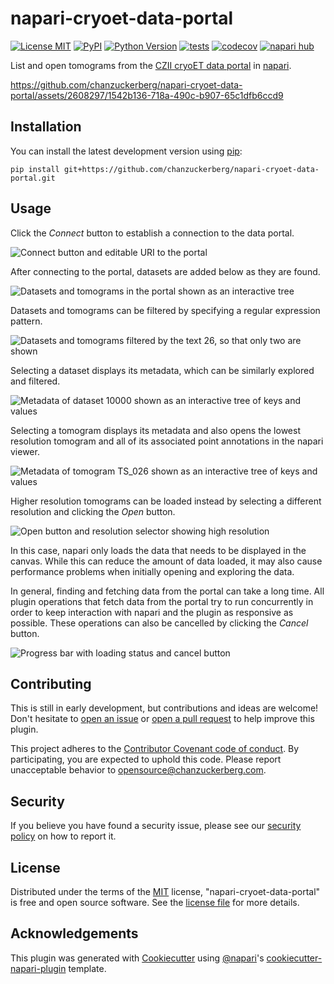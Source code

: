 # napari-cryoet-data-portal

[![License MIT](https://img.shields.io/pypi/l/napari-cryoet-data-portal.svg?color=green)](https://github.com/chanzuckerberg/napari-cryoet-data-portal/raw/main/LICENSE)
[![PyPI](https://img.shields.io/pypi/v/napari-cryoet-data-portal.svg?color=green)](https://pypi.org/project/napari-cryoet-data-portal)
[![Python Version](https://img.shields.io/pypi/pyversions/napari-cryoet-data-portal.svg?color=green)](https://python.org)
[![tests](https://github.com/chanzuckerberg/napari-cryoet-data-portal/workflows/tests/badge.svg)](https://github.com/chanzuckerberg/napari-cryoet-data-portal/actions)
[![codecov](https://codecov.io/gh/chanzuckerberg/napari-cryoet-data-portal/branch/main/graph/badge.svg)](https://codecov.io/gh/chanzuckerberg/napari-cryoet-data-portal)
[![napari hub](https://img.shields.io/endpoint?url=https://api.napari-hub.org/shields/napari-cryoet-data)](https://napari-hub.org/plugins/napari-cryoet-data-portal)

List and open tomograms from the [CZII cryoET data portal] in [napari].

https://github.com/chanzuckerberg/napari-cryoet-data-portal/assets/2608297/1542b136-718a-490c-b907-65c1dfb6ccd9

## Installation

You can install the latest development version using [pip]:

    pip install git+https://github.com/chanzuckerberg/napari-cryoet-data-portal.git

## Usage

Click the *Connect* button to establish a connection to the data portal.

![Connect button and editable URI to the portal](https://github.com/chanzuckerberg/napari-cryoet-data-portal/assets/2608297/bad1dbb7-2752-4b1a-b9d2-d0d685e4536c)

After connecting to the portal, datasets are added below as they are found.

![Datasets and tomograms in the portal shown as an interactive tree](https://github.com/chanzuckerberg/napari-cryoet-data-portal/assets/2608297/47ececbd-40e6-4374-9c64-18a07ce36bf2)

Datasets and tomograms can be filtered by specifying a regular expression pattern.

![Datasets and tomograms filtered by the text 26, so that only two are shown](https://github.com/chanzuckerberg/napari-cryoet-data-portal/assets/2608297/437cb5e3-ac53-4fc0-83a9-53cd4c9f67c1)

Selecting a dataset displays its metadata, which can be similarly explored and filtered.

![Metadata of dataset 10000 shown as an interactive tree of keys and values](https://github.com/chanzuckerberg/napari-cryoet-data-portal/assets/2608297/f9793891-84e9-4a82-af2f-51b68bcf4287)

Selecting a tomogram displays its metadata and also opens the lowest resolution tomogram and all of its associated point annotations in the napari viewer.

![Metadata of tomogram TS_026 shown as an interactive tree of keys and values](https://github.com/chanzuckerberg/napari-cryoet-data-portal/assets/2608297/1dabcaa0-c232-4b1d-adc7-b431b4a80418)

Higher resolution tomograms can be loaded instead by selecting a different resolution and clicking the *Open* button.

![Open button and resolution selector showing high resolution](https://github.com/chanzuckerberg/napari-cryoet-data-portal/assets/2608297/9132c68a-dd8e-420b-b31e-746baa9fc2bd)

In this case, napari only loads the data that needs to be displayed in the canvas.
While this can reduce the amount of data loaded, it may also cause performance problems when initially opening and exploring the data.

In general, finding and fetching data from the portal can take a long time.
All plugin operations that fetch data from the portal try to run concurrently in order to keep interaction with napari and the plugin as responsive as possible.
These operations can also be cancelled by clicking the *Cancel* button.

![Progress bar with loading status and cancel button](https://github.com/chanzuckerberg/napari-cryoet-data-portal/assets/2608297/b0ba4a69-5f24-4aaf-99d5-37541cfff17f)

## Contributing

This is still in early development, but contributions and ideas are welcome!
Don't hesitate to [open an issue] or [open a pull request] to help improve this plugin.

This project adheres to the [Contributor Covenant code of conduct].
By participating, you are expected to uphold this code.
Please report unacceptable behavior to opensource@chanzuckerberg.com.

## Security

If you believe you have found a security issue, please see our [security policy] on how to report it.

## License

Distributed under the terms of the [MIT] license, "napari-cryoet-data-portal" is free and open source software. See the [license file] for more details.

## Acknowledgements

This plugin was generated with [Cookiecutter] using [@napari]'s [cookiecutter-napari-plugin] template.


[napari]: https://github.com/napari/napari
[@napari]: https://github.com/napari
[CZII cryoET data portal]: https://chanzuckerberg.github.io/cryoet-data-portal
[pip]: https://pypi.org/project/pip/
[Cookiecutter]: https://github.com/audreyr/cookiecutter
[cookiecutter-napari-plugin]: https://github.com/napari/cookiecutter-napari-plugin
[MIT]: http://opensource.org/licenses/MIT
[security policy]: /SECURITY.md
[license file]: /LICENSE
[Contributor Covenant code of conduct]: https://github.com/chanzuckerberg/.github/tree/master/CODE_OF_CONDUCT.md
[open an issue]: https://github.com/chanzuckerberg/napari-cryoet-data-portal/issues
[open a pull request]: https://github.com/chanzuckerberg/napari-cryoet-data-portal/pulls
